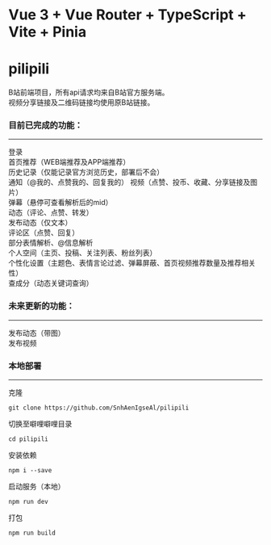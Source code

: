 # Vue 3 + Vue Router + TypeScript + Vite + Pinia

# pilipili

B站前端项目，所有api请求均来自B站官方服务端。  
视频分享链接及二维码链接均使用原B站链接。  

### 目前已完成的功能：  
- - -
登录  
首页推荐（WEB端推荐及APP端推荐）  
历史记录（仅能记录官方浏览历史，部署后不会）  
通知（@我的、点赞我的、回复我的）
视频（点赞、投币、收藏、分享链接及图片）  
弹幕（悬停可查看解析后的mid）  
动态（评论、点赞、转发）  
发布动态（仅文本）  
评论区（点赞、回复）  
部分表情解析、@信息解析  
个人空间（主页、投稿、关注列表、粉丝列表）  
个性化设置（主题色、表情言论过滤、弹幕屏蔽、首页视频推荐数量及推荐相关性）  
查成分（动态关键词查询）  

### 未来更新的功能：  
- - -
发布动态（带图）  
发布视频  

### 本地部署  
- - -
克隆
```
git clone https://github.com/SnhAenIgseAl/pilipili
```
切换至噼哩噼哩目录
```
cd pilipili
```
安装依赖
```
npm i --save
```
启动服务（本地）
```
npm run dev
```
打包
```
npm run build
```